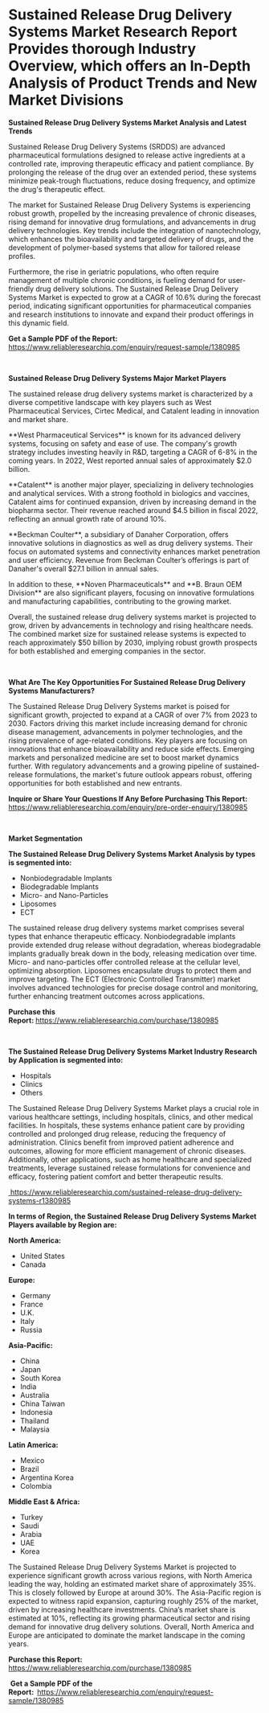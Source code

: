 <p><h1>Sustained Release Drug Delivery Systems Market Research Report Provides thorough Industry Overview, which offers an In-Depth Analysis of Product Trends and New Market Divisions</h1></p><p><strong>Sustained Release Drug Delivery Systems Market Analysis and Latest Trends</strong></p>
<p><p>Sustained Release Drug Delivery Systems (SRDDS) are advanced pharmaceutical formulations designed to release active ingredients at a controlled rate, improving therapeutic efficacy and patient compliance. By prolonging the release of the drug over an extended period, these systems minimize peak-trough fluctuations, reduce dosing frequency, and optimize the drug's therapeutic effect.</p><p>The market for Sustained Release Drug Delivery Systems is experiencing robust growth, propelled by the increasing prevalence of chronic diseases, rising demand for innovative drug formulations, and advancements in drug delivery technologies. Key trends include the integration of nanotechnology, which enhances the bioavailability and targeted delivery of drugs, and the development of polymer-based systems that allow for tailored release profiles. </p><p>Furthermore, the rise in geriatric populations, who often require management of multiple chronic conditions, is fueling demand for user-friendly drug delivery solutions. The Sustained Release Drug Delivery Systems Market is expected to grow at a CAGR of 10.6% during the forecast period, indicating significant opportunities for pharmaceutical companies and research institutions to innovate and expand their product offerings in this dynamic field.</p></p>
<p><strong>Get a Sample PDF of the Report:&nbsp;</strong> <a href="https://www.reliableresearchiq.com/enquiry/request-sample/1380985?utm_campaign=1144&utm_medium=2&utm_source=Github&utm_content=ia&utm_term=13042025&utm_id=sustained-release-drug-delivery-systems">https://www.reliableresearchiq.com/enquiry/request-sample/1380985</a></p>
<p>&nbsp;</p>
<p><strong>Sustained Release Drug Delivery Systems Major Market Players</strong></p>
<p><p>The sustained release drug delivery systems market is characterized by a diverse competitive landscape with key players such as West Pharmaceutical Services, Cirtec Medical, and Catalent leading in innovation and market share. </p><p>**West Pharmaceutical Services** is known for its advanced delivery systems, focusing on safety and ease of use. The company's growth strategy includes investing heavily in R&D, targeting a CAGR of 6-8% in the coming years. In 2022, West reported annual sales of approximately $2.0 billion.</p><p>**Catalent** is another major player, specializing in delivery technologies and analytical services. With a strong foothold in biologics and vaccines, Catalent aims for continued expansion, driven by increasing demand in the biopharma sector. Their revenue reached around $4.5 billion in fiscal 2022, reflecting an annual growth rate of around 10%.</p><p>**Beckman Coulter**, a subsidiary of Danaher Corporation, offers innovative solutions in diagnostics as well as drug delivery systems. Their focus on automated systems and connectivity enhances market penetration and user efficiency. Revenue from Beckman Coulter’s offerings is part of Danaher's overall $27.1 billion in annual sales.</p><p>In addition to these, **Noven Pharmaceuticals** and **B. Braun OEM Division** are also significant players, focusing on innovative formulations and manufacturing capabilities, contributing to the growing market.</p><p>Overall, the sustained release drug delivery systems market is projected to grow, driven by advancements in technology and rising healthcare needs. The combined market size for sustained release systems is expected to reach approximately $50 billion by 2030, implying robust growth prospects for both established and emerging companies in the sector.</p></p>
<p>&nbsp;</p>
<p><strong>What Are The Key Opportunities For Sustained Release Drug Delivery Systems Manufacturers?</strong></p>
<p><p>The Sustained Release Drug Delivery Systems market is poised for significant growth, projected to expand at a CAGR of over 7% from 2023 to 2030. Factors driving this market include increasing demand for chronic disease management, advancements in polymer technologies, and the rising prevalence of age-related conditions. Key players are focusing on innovations that enhance bioavailability and reduce side effects. Emerging markets and personalized medicine are set to boost market dynamics further. With regulatory advancements and a growing pipeline of sustained-release formulations, the market's future outlook appears robust, offering opportunities for both established and new entrants.</p></p>
<p><strong>Inquire or Share Your Questions If Any Before Purchasing This Report:</strong> <a href="https://www.reliableresearchiq.com/enquiry/pre-order-enquiry/1380985?utm_campaign=1144&utm_medium=2&utm_source=Github&utm_content=ia&utm_term=13042025&utm_id=sustained-release-drug-delivery-systems">https://www.reliableresearchiq.com/enquiry/pre-order-enquiry/1380985</a></p>
<p>&nbsp;</p>
<p><strong>Market Segmentation</strong></p>
<p><strong>The Sustained Release Drug Delivery Systems Market Analysis by types is segmented into:</strong></p>
<p><ul><li>Nonbiodegradable Implants</li><li>Biodegradable Implants</li><li>Micro- and Nano-Particles</li><li>Liposomes</li><li>ECT</li></ul></p>
<p><p>The sustained release drug delivery systems market comprises several types that enhance therapeutic efficacy. Nonbiodegradable implants provide extended drug release without degradation, whereas biodegradable implants gradually break down in the body, releasing medication over time. Micro- and nano-particles offer controlled release at the cellular level, optimizing absorption. Liposomes encapsulate drugs to protect them and improve targeting. The ECT (Electronic Controlled Transmitter) market involves advanced technologies for precise dosage control and monitoring, further enhancing treatment outcomes across applications.</p></p>
<p><strong>Purchase this Report:&nbsp;</strong><a href="https://www.reliableresearchiq.com/purchase/1380985?utm_campaign=1144&utm_medium=2&utm_source=Github&utm_content=ia&utm_term=13042025&utm_id=sustained-release-drug-delivery-systems">https://www.reliableresearchiq.com/purchase/1380985</a></p>
<p>&nbsp;</p>
<p><strong>The Sustained Release Drug Delivery Systems Market Industry Research by Application is segmented into:</strong></p>
<p><ul><li>Hospitals</li><li>Clinics</li><li>Others</li></ul></p>
<p><p>The Sustained Release Drug Delivery Systems Market plays a crucial role in various healthcare settings, including hospitals, clinics, and other medical facilities. In hospitals, these systems enhance patient care by providing controlled and prolonged drug release, reducing the frequency of administration. Clinics benefit from improved patient adherence and outcomes, allowing for more efficient management of chronic diseases. Additionally, other applications, such as home healthcare and specialized treatments, leverage sustained release formulations for convenience and efficacy, fostering patient comfort and better therapeutic results.</p></p>
<p><a href="https://www.reliableresearchiq.com/sustained-release-drug-delivery-systems-r1380985?utm_campaign=1144&utm_medium=2&utm_source=Github&utm_content=ia&utm_term=13042025&utm_id=sustained-release-drug-delivery-systems">&nbsp;https://www.reliableresearchiq.com/sustained-release-drug-delivery-systems-r1380985</a></p>
<p><strong>In terms of Region, the Sustained Release Drug Delivery Systems Market Players available by Region are:</strong></p>
<p>
    <p> <strong> North America: </strong>
        <ul>
            <li>United States</li>
            <li>Canada</li>
        </ul>
        </p> 
    <p> <strong> Europe: </strong>
        <ul>
            <li>Germany</li>
            <li>France</li>
            <li>U.K.</li>
            <li>Italy</li>
            <li>Russia</li>
        </ul>
        </p> 
    <p> <strong> Asia-Pacific: </strong>
        <ul>
            <li>China</li>
            <li>Japan</li>
            <li>South Korea</li>
            <li>India</li>
            <li>Australia</li>
            <li>China Taiwan</li>
            <li>Indonesia</li>
            <li>Thailand</li>
            <li>Malaysia</li>
        </ul>
        </p> 
    <p> <strong> Latin America: </strong>
        <ul>
            <li>Mexico</li>
            <li>Brazil</li>
            <li>Argentina Korea</li>
            <li>Colombia</li>
        </ul>
        </p> 
    <p> <strong> Middle East & Africa: </strong>
        <ul>
            <li>Turkey</li>
            <li>Saudi</li>
            <li>Arabia</li>
            <li>UAE</li>
            <li>Korea</li>
        </ul>
    </p>
    </p>
<p><p>The Sustained Release Drug Delivery Systems Market is projected to experience significant growth across various regions, with North America leading the way, holding an estimated market share of approximately 35%. This is closely followed by Europe at around 30%. The Asia-Pacific region is expected to witness rapid expansion, capturing roughly 25% of the market, driven by increasing healthcare investments. China’s market share is estimated at 10%, reflecting its growing pharmaceutical sector and rising demand for innovative drug delivery solutions. Overall, North America and Europe are anticipated to dominate the market landscape in the coming years.</p></p>
<p><strong>Purchase this Report: </strong><a href="https://www.reliableresearchiq.com/purchase/1380985?utm_campaign=1144&utm_medium=2&utm_source=Github&utm_content=ia&utm_term=13042025&utm_id=sustained-release-drug-delivery-systems">https://www.reliableresearchiq.com/purchase/1380985</a></p>
<p>&nbsp;<strong>Get a Sample PDF of the Report:&nbsp;&nbsp;</strong><a href="https://www.reliableresearchiq.com/enquiry/request-sample/1380985?utm_campaign=1144&utm_medium=2&utm_source=Github&utm_content=ia&utm_term=13042025&utm_id=sustained-release-drug-delivery-systems">https://www.reliableresearchiq.com/enquiry/request-sample/1380985</a></p>
<p><strong></strong></p>
<p><p></p><p></p><p></p></p>